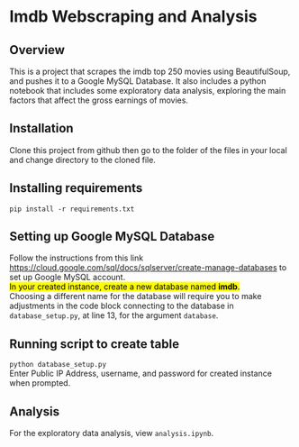 # Imdb Webscraping and Analysis
## Overview
This is a project that scrapes the imdb top 250 movies using BeautifulSoup, and pushes it to a Google MySQL Database. It also includes a python notebook that includes some exploratory data analysis, exploring the main factors that affect the gross earnings of movies.

## Installation
Clone this project from github then go to the folder of the files in your local and change directory to the cloned file.

## Installing requirements
`pip install -r requirements.txt`

## Setting up Google MySQL Database
Follow the instructions from this link https://cloud.google.com/sql/docs/sqlserver/create-manage-databases to set up Google MySQL account.<br> <mark>In your created instance, create a new database named **imdb**.</mark> 
<br>Choosing a different name for the database will require you to make adjustments in the code block connecting to the database in `database_setup.py`, at line 13, for the argument `database`.

## Running script to create table
`python database_setup.py` <br>
Enter Public IP Address, username, and password for created instance when prompted.

## Analysis
For the exploratory data analysis, view `analysis.ipynb`.